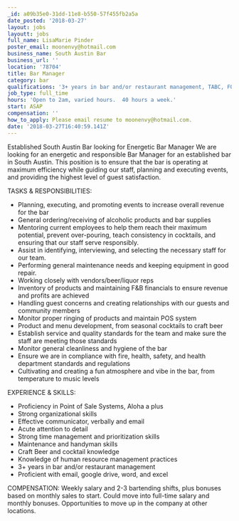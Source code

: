 ```yaml
---
_id: a09b35e0-31dd-11e8-b550-57f455fb2a5a
date_posted: '2018-03-27'
layout: jobs
layoutt: jobs
full_name: LisaMarie Pinder
poster_email: moonenvy@hotmail.com
business_name: South Austin Bar
business_url: ''
location: '78704'
title: Bar Manager
category: bar
qualifications: '3+ years in bar and/or restaurant management, TABC, FOOD HANDLERS'
job_type: full_time
hours: 'Open to 2am, varied hours.  40 hours a week.'
start: ASAP
compensation: ''
how_to_apply: Please email resume to moonenvy@hotmail.com.
date: '2018-03-27T16:40:59.141Z'
---
```

Established South Austin Bar looking for Energetic Bar Manager
We are looking for an energetic and responsible Bar Manager for an established bar in South Austin. This position is to ensure that the bar is operating at maximum efficiency while guiding our staff, planning and executing events, and providing the highest level of guest satisfaction. 

TASKS & RESPONSIBILITIES: 
- Planning, executing, and promoting events to increase overall revenue for the bar 
- General ordering/receiving of alcoholic products and bar supplies 
- Mentoring current employees to help them reach their maximum potential, prevent over-pouring, teach consistency in cocktails, and ensuring that our staff serve responsibly.
 - Assist in identifying, interviewing, and selecting the necessary staff for our team. 
- Performing general maintenance needs and keeping equipment in good repair. 
- Working closely with vendors/beer/liquor reps 
- Inventory of products and maintaining F&B financials to ensure revenue and profits are achieved 
- Handling guest concerns and creating relationships with our guests and community members 
- Monitor proper ringing of products and maintain POS system 
- Product and menu development, from seasonal cocktails to craft beer 
- Establish service and quality standards for the team and make sure the staff are meeting those standards 
- Monitor general cleanliness and hygiene of the bar 
- Ensure we are in compliance with fire, health, safety, and health department standards and regulations 
- Cultivating and creating a fun atmosphere and vibe in the bar, from temperature to music levels 

EXPERIENCE & SKILLS: 
- Proficiency in Point of Sale Systems, Aloha a plus
- Strong organizational skills 
- Effective communicator, verbally and email 
- Acute attention to detail 
- Strong time management and prioritization skills 
- Maintenance and handyman skills 
- Craft Beer and cocktail knowledge 
- Knowledge of human resource management practices 
- 3+ years in bar and/or restaurant management 
- Proficient with email, google drive, word, and excel

 COMPENSATION: 
Weekly salary and 2-3 bartending shifts, plus bonuses based on monthly sales to start. Could move into full-time salary and monthly bonuses. Opportunities to move up in the company at other locations.
